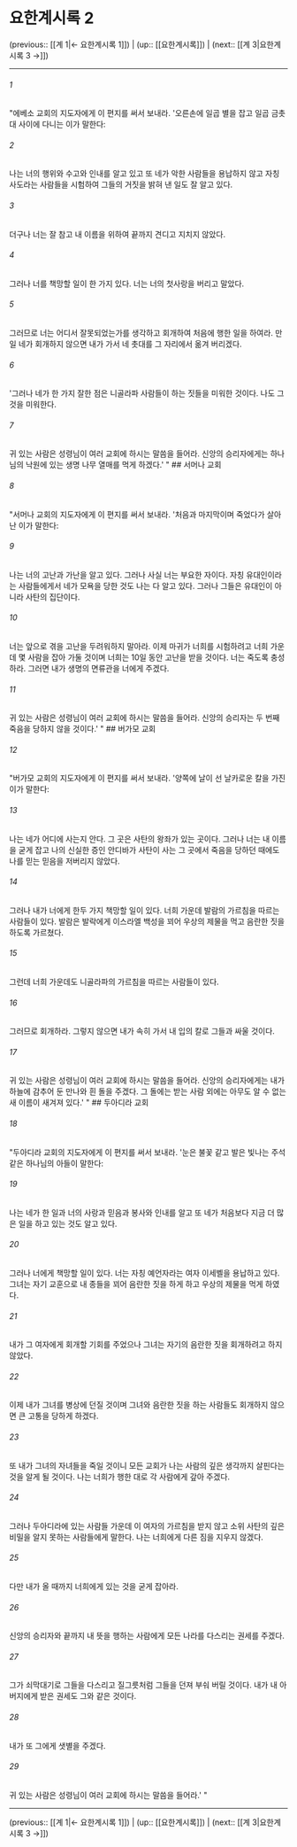 # 요한계시록 2

(previous:: [[계 1|← 요한계시록 1]]) | (up:: [[요한계시록]]) | (next:: [[계 3|요한계시록 3 →]])

***




###### 1 

"에베소 교회의 지도자에게 이 편지를 써서 보내라. '오른손에 일곱 별을 잡고 일곱 금촛대 사이에 다니는 이가 말한다: 



###### 2 

나는 너의 행위와 수고와 인내를 알고 있고 또 네가 악한 사람들을 용납하지 않고 자칭 사도라는 사람들을 시험하여 그들의 거짓을 밝혀 낸 일도 잘 알고 있다. 



###### 3 

더구나 너는 잘 참고 내 이름을 위하여 끝까지 견디고 지치지 않았다. 



###### 4 

그러나 너를 책망할 일이 한 가지 있다. 너는 너의 첫사랑을 버리고 말았다. 



###### 5 

그러므로 너는 어디서 잘못되었는가를 생각하고 회개하여 처음에 행한 일을 하여라. 만일 네가 회개하지 않으면 내가 가서 네 촛대를 그 자리에서 옮겨 버리겠다. 



###### 6 

'그러나 네가 한 가지 잘한 점은 니골라파 사람들이 하는 짓들을 미워한 것이다. 나도 그것을 미워한다. 



###### 7 

귀 있는 사람은 성령님이 여러 교회에 하시는 말씀을 들어라. 신앙의 승리자에게는 하나님의 낙원에 있는 생명 나무 열매를 먹게 하겠다.' " ## 서머나 교회 



###### 8 

"서머나 교회의 지도자에게 이 편지를 써서 보내라. '처음과 마지막이며 죽었다가 살아난 이가 말한다: 



###### 9 

나는 너의 고난과 가난을 알고 있다. 그러나 사실 너는 부요한 자이다. 자칭 유대인이라는 사람들에게서 네가 모욕을 당한 것도 나는 다 알고 있다. 그러나 그들은 유대인이 아니라 사탄의 집단이다. 



###### 10 

너는 앞으로 겪을 고난을 두려워하지 말아라. 이제 마귀가 너희를 시험하려고 너희 가운데 몇 사람을 잡아 가둘 것이며 너희는 10일 동안 고난을 받을 것이다. 너는 죽도록 충성하라. 그러면 내가 생명의 면류관을 너에게 주겠다. 



###### 11 

귀 있는 사람은 성령님이 여러 교회에 하시는 말씀을 들어라. 신앙의 승리자는 두 번째 죽음을 당하지 않을 것이다.' " ## 버가모 교회 



###### 12 

"버가모 교회의 지도자에게 이 편지를 써서 보내라. '양쪽에 날이 선 날카로운 칼을 가진 이가 말한다: 



###### 13 

나는 네가 어디에 사는지 안다. 그 곳은 사탄의 왕좌가 있는 곳이다. 그러나 너는 내 이름을 굳게 잡고 나의 신실한 증인 안디바가 사탄이 사는 그 곳에서 죽음을 당하던 때에도 나를 믿는 믿음을 저버리지 않았다. 



###### 14 

그러나 내가 너에게 한두 가지 책망할 일이 있다. 너희 가운데 발람의 가르침을 따르는 사람들이 있다. 발람은 발락에게 이스라엘 백성을 꾀어 우상의 제물을 먹고 음란한 짓을 하도록 가르쳤다. 



###### 15 

그런데 너희 가운데도 니골라파의 가르침을 따르는 사람들이 있다. 



###### 16 

그러므로 회개하라. 그렇지 않으면 내가 속히 가서 내 입의 칼로 그들과 싸울 것이다. 



###### 17 

귀 있는 사람은 성령님이 여러 교회에 하시는 말씀을 들어라. 신앙의 승리자에게는 내가 하늘에 감추어 둔 만나와 흰 돌을 주겠다. 그 돌에는 받는 사람 외에는 아무도 알 수 없는 새 이름이 새겨져 있다.' " ## 두아디라 교회 



###### 18 

"두아디라 교회의 지도자에게 이 편지를 써서 보내라. '눈은 불꽃 같고 발은 빛나는 주석 같은 하나님의 아들이 말한다: 



###### 19 

나는 네가 한 일과 너의 사랑과 믿음과 봉사와 인내를 알고 또 네가 처음보다 지금 더 많은 일을 하고 있는 것도 알고 있다. 



###### 20 

그러나 너에게 책망할 일이 있다. 너는 자칭 예언자라는 여자 이세벨을 용납하고 있다. 그녀는 자기 교훈으로 내 종들을 꾀어 음란한 짓을 하게 하고 우상의 제물을 먹게 하였다. 



###### 21 

내가 그 여자에게 회개할 기회를 주었으나 그녀는 자기의 음란한 짓을 회개하려고 하지 않았다. 



###### 22 

이제 내가 그녀를 병상에 던질 것이며 그녀와 음란한 짓을 하는 사람들도 회개하지 않으면 큰 고통을 당하게 하겠다. 



###### 23 

또 내가 그녀의 자녀들을 죽일 것이니 모든 교회가 나는 사람의 깊은 생각까지 살핀다는 것을 알게 될 것이다. 나는 너희가 행한 대로 각 사람에게 갚아 주겠다. 



###### 24 

그러나 두아디라에 있는 사람들 가운데 이 여자의 가르침을 받지 않고 소위 사탄의 깊은 비밀을 알지 못하는 사람들에게 말한다. 나는 너희에게 다른 짐을 지우지 않겠다. 



###### 25 

다만 내가 올 때까지 너희에게 있는 것을 굳게 잡아라. 



###### 26 

신앙의 승리자와 끝까지 내 뜻을 행하는 사람에게 모든 나라를 다스리는 권세를 주겠다. 



###### 27 

그가 쇠막대기로 그들을 다스리고 질그릇처럼 그들을 던져 부숴 버릴 것이다. 내가 내 아버지에게 받은 권세도 그와 같은 것이다. 



###### 28 

내가 또 그에게 샛별을 주겠다. 



###### 29 

귀 있는 사람은 성령님이 여러 교회에 하시는 말씀을 들어라.' "

***

(previous:: [[계 1|← 요한계시록 1]]) | (up:: [[요한계시록]]) | (next:: [[계 3|요한계시록 3 →]])
